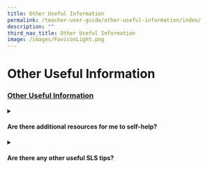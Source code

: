 ```yaml
---
title: Other Useful Information
permalink: /teacher-user-guide/other-useful-information/index/
description: ""
third_nav_title: Other Useful Information
image: /images/FaviconLight.png
---
```

<h1>Other Useful Information</h1>
<h3><a id="1other-useful-information" target="_blank" href="/teacher-user-guide/other-useful-information/index/">Other Useful Information</a></h3>

<details><summary><h4>Are there additional resources for me to self-help?</h4></summary>
<ul>
  <li><a target="_blank" href="/teacher-user-guide/other-useful-information/downloadable-resources/">Downloadable Resources</a></li>
  <li><a target="_blank" href="/teacher-user-guide/other-useful-information/glossary-of-terms/">Glossary of Terms (Updated)</a></li>
</ul>
</details>

<details><summary><h4>Are there any other useful SLS tips?</h4></summary>
<ul>
<li><a target="_blank" href="/teacher-user-guide/other-useful-information/bookmarking-tips/">Bookmarking Tips</a></li>
<li><a target="_blank" href="/teacher-user-guide/other-useful-information/tech-tips-for-teachers/">Tech Tips for Teachers</a></li>
</ul>
</details>